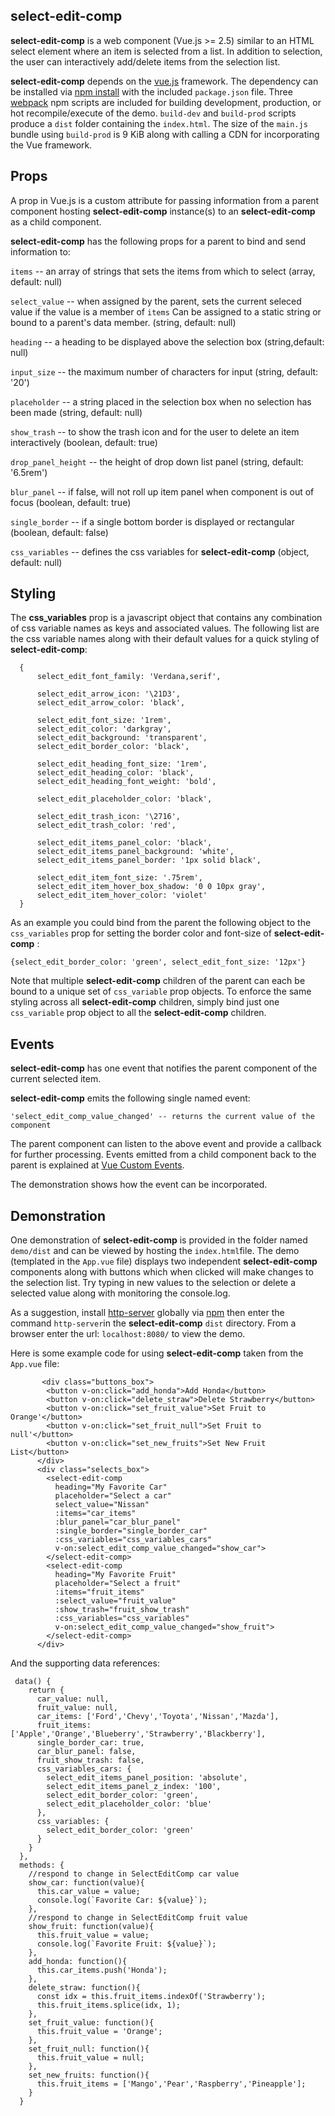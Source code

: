## select-edit-comp

**select-edit-comp** is a web component (Vue.js >= 2.5) similar to an HTML select element where an item is selected from a list.  In addition to selection, the user can interactively add/delete items from the selection list.   

**select-edit-comp**  depends on the [vue.js](https://vuejs.org/ "Vue.js") framework.  The dependency can be installed via [npm install](https://docs.npmjs.com/cli/install.html "npm install") with the included `package.json` file. Three [webpack](https://webpack.js.org/concepts/) npm scripts are included for building  development, production, or hot recompile/execute of the demo.   `build-dev` and `build-prod` scripts produce  a `dist` folder containing the `index.html`.  The size of the `main.js` bundle using `build-prod` is 9 KiB along with calling a CDN for incorporating the Vue framework.

## Props

A prop in Vue.js is a custom attribute for passing information from a parent component hosting **select-edit-comp** instance(s) to an **select-edit-comp** as a child component. 

**select-edit-comp** has the following props for a parent to bind and send information to:

`items` -- an array of strings that sets the items from which to select (array, default: null)

`select_value` -- when assigned by the parent, sets the current seleced  value if  the value is a member of `items` Can be assigned to a static string or bound to a parent's data member. (string, default: null) 

`heading` -- a heading to be displayed above the selection box (string,default: null) 

`input_size` -- the maximum number of characters for input (string, default: '20') 

`placeholder` -- a string placed in the selection box when no selection has been made (string, default: null)

`show_trash` -- to show the trash icon and for the user to delete an item interactively (boolean, default: true)

`drop_panel_height` -- the height of drop down list panel (string, default: '6.5rem')

`blur_panel` -- if false, will not roll up item panel when component is out of focus (boolean, default: true)

`single_border` -- if a single bottom border is displayed or rectangular (boolean, default: false)

`css_variables` -- defines the css variables for **select-edit-comp** (object, default: null)

## Styling

The **css_variables** prop is a javascript object that contains any combination of css variable names as keys and associated values.  The following list are the css variable names along with their default values for a quick styling of **select-edit-comp**:

```
  {
      select_edit_font_family: 'Verdana,serif',

      select_edit_arrow_icon: '\21D3',
      select_edit_arrow_color: 'black',

      select_edit_font_size: '1rem',
      select_edit_color: 'darkgray',
      select_edit_background: 'transparent',
      select_edit_border_color: 'black',
      
      select_edit_heading_font_size: '1rem',
  	  select_edit_heading_color: 'black',
  	  select_edit_heading_font_weight: 'bold',

	  select_edit_placeholder_color: 'black',

      select_edit_trash_icon: '\2716',
      select_edit_trash_color: 'red',

      select_edit_items_panel_color: 'black',
      select_edit_items_panel_background: 'white',
      select_edit_items_panel_border: '1px solid black',

      select_edit_item_font_size: '.75rem',
      select_edit_item_hover_box_shadow: '0 0 10px gray',
      select_edit_item_hover_color: 'violet'
  }
```

As an example you could bind from the parent the following object to the `css_variables` prop for setting the border color and font-size of **select-edit-comp** :

```
{select_edit_border_color: 'green', select_edit_font_size: '12px'}
```

Note that multiple **select-edit-comp** children of the parent can each be bound to a unique set of `css_variable` prop objects. To enforce the same styling across all **select-edit-comp** children, simply  bind just one `css_variable` prop object to all the **select-edit-comp** children.

## Events

**select-edit-comp** has one event that notifies the parent component of the current selected item.

**select-edit-comp** emits the following single named event:

```
'select_edit_comp_value_changed' -- returns the current value of the component
```

The parent component can listen to the above event and provide a callback for further processing.   Events emitted from a child component back to the parent is explained at [Vue Custom Events](https://vuejs.org/v2/guide/components.html#Using-v-on-with-Custom-Events).

The demonstration shows how the event can be incorporated.

## Demonstration

One demonstration of **select-edit-comp** is provided in the folder named `demo/dist` and can be viewed by hosting the `index.html`file.  The demo (templated in the `App.vue` file) displays two independent **select-edit-comp**  components along with buttons which when clicked will make changes to the selection list.  Try typing in new values to the selection or delete a selected value along with monitoring the console.log.

As a suggestion, install [http-server](https://www.npmjs.com/package/http-server "http-server") globally via [npm](https://www.npmjs.com/ "npm") then enter the command `http-server`in the **select-edit-comp** `dist` directory.  From a browser enter the url: `localhost:8080/` to view the demo.

Here is some example code for using **select-edit-comp** taken from the `App.vue` file:

```
       <div class="buttons_box">
        <button v-on:click="add_honda">Add Honda</button>
        <button v-on:click="delete_straw">Delete Strawberry</button>
        <button v-on:click="set_fruit_value">Set Fruit to Orange'</button>
        <button v-on:click="set_fruit_null">Set Fruit to null'</button>
        <button v-on:click="set_new_fruits">Set New Fruit List</button>
      </div>
      <div class="selects_box">
        <select-edit-comp
          heading="My Favorite Car"
          placeholder="Select a car"
          select_value="Nissan"
          :items="car_items"
          :blur_panel="car_blur_panel"
          :single_border="single_border_car"
          :css_variables="css_variables_cars"
          v-on:select_edit_comp_value_changed="show_car">
        </select-edit-comp>
        <select-edit-comp
          heading="My Favorite Fruit"
          placeholder="Select a fruit"
          :items="fruit_items"
          :select_value="fruit_value"
          :show_trash="fruit_show_trash"
          :css_variables="css_variables"
          v-on:select_edit_comp_value_changed="show_fruit">
        </select-edit-comp>
      </div>
```

And the supporting data references:

```
 data() {
    return {
      car_value: null,
      fruit_value: null,
      car_items: ['Ford','Chevy','Toyota','Nissan','Mazda'],
      fruit_items: ['Apple','Orange','Blueberry','Strawberry','Blackberry'],
      single_border_car: true,
      car_blur_panel: false,
      fruit_show_trash: false,
      css_variables_cars: {
        select_edit_items_panel_position: 'absolute',
        select_edit_items_panel_z_index: '100',
        select_edit_border_color: 'green',
        select_edit_placeholder_color: 'blue'
      },
      css_variables: {
        select_edit_border_color: 'green'
      }
    }
  },
  methods: {
    //respond to change in SelectEditComp car value
    show_car: function(value){
      this.car_value = value;
      console.log(`Favorite Car: ${value}`);
    },
    //respond to change in SelectEditComp fruit value
    show_fruit: function(value){
      this.fruit_value = value;
      console.log(`Favorite Fruit: ${value}`);
    },
    add_honda: function(){
      this.car_items.push('Honda');
    },
    delete_straw: function(){
      const idx = this.fruit_items.indexOf('Strawberry');
      this.fruit_items.splice(idx, 1);
    },
    set_fruit_value: function(){
      this.fruit_value = 'Orange';
    },
    set_fruit_null: function(){
      this.fruit_value = null;
    },
    set_new_fruits: function(){
      this.fruit_items = ['Mango','Pear','Raspberry','Pineapple'];
    }
  }
```

